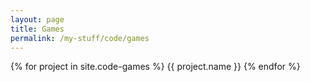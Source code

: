 ```yaml
---
layout: page
title: Games
permalink: /my-stuff/code/games
---
```

{% for project in site.code-games %}
{{ project.name }}
{% endfor %}
